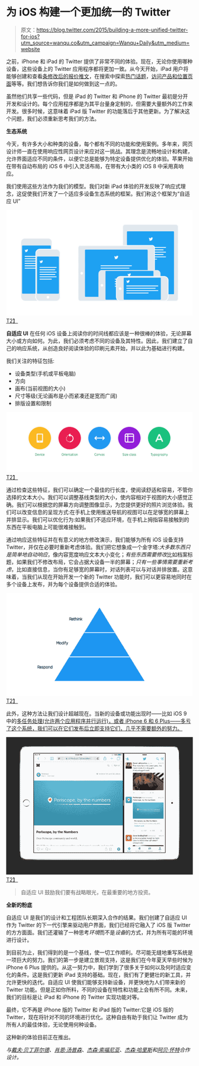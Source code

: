 # 为 iOS 构建一个更加统一的 Twitter

> 原文：<https://blog.twitter.com/2015/building-a-more-unified-twitter-for-ios?utm_source=wanqu.co&utm_campaign=Wanqu+Daily&utm_medium=website>

之前，iPhone 和 iPad 的 Twitter 提供了非常不同的体验。现在，无论你使用哪种设备，这些设备上的 Twitter 应用程序都将更加一致。从今天开始，iPad 用户将能够创建和查看[条修改后的报价推文](https://twitter.com/twitter/status/585225218093932544)，在搜索中探索[热门话题](https://blog.twitter.com/2015/updating-trends-on-mobile)，[访问产品和位置页面](https://blog.twitter.com/2015/testing-new-ways-to-make-it-easier-to-discover-products-and-places)等等。我们想告诉你我们是如何做到这一点的。

虽然他们共享一些代码，但是 iPad 的 Twitter 和 iPhone 的 Twitter 最初是分开开发和设计的。每个应用程序都是为其平台量身定制的，但需要大量额外的工作来开发。很多时候，这意味着 iPad 版 Twitter 的功能落后于其他更新。为了解决这个问题，我们必须重新思考我们的方法。

**生态系统**

今天，有许多大小和种类的设备，每个都有不同的功能和使用案例。多年来，网页设计师一直在使用响应性网页设计来应对这一挑战。其理念是流畅地设计和构建，允许界面适应不同的条件，以便它总是能够为特定设备提供优化的体验。苹果开始在带有自动布局的 iOS 6 中引入灵活布局，在带有大小类的 iOS 8 中采用真响应。

我们使用这些方法作为我们的模型。我们对新 iPad 体验的开发反映了响应式理念，这促使我们开发了一个适应多设备生态系统的框架。我们称这个框架为“自适应 UI”

[![Building a more unified Twitter for iOS](img/409e18d89ebd05c99dee3ccf987881bd.png)T2】](https://g.twimg.com/blog/blog/image/image_1_3.png)

**自适应 UI**
在任何 iOS 设备上阅读你的时间线都应该是一种很棒的体验，无论屏幕大小或方向如何。为此，我们必须考虑不同的设备及其特性。因此，我们建立了自己的响应系统，从创造良好阅读体验的印刷元素开始，并以此为基础进行构建。

我们关注的特征包括:

*   设备类型(手机或平板电脑)
*   方向
*   画布(当前视图的大小)
*   尺寸等级(无论画布是小而紧凑还是宽而广阔)
*   排版设置和限制

[![Building a more unified Twitter for iOS](img/9c0ad25a661d94550ba17edc0e12fa36.png)T2】](https://g.twimg.com/blog/blog/image/image_2_1.png)

通过检查这些特征，我们可以确定一个最佳的行长度，使阅读舒适和容易，不管你选择的文本大小。我们可以调整基线类型的大小，使内容相对于视图的大小感觉正确。我们可以根据您的屏幕方向调整图像显示，为您提供更好的照片浏览体验。我们可以改变信息的呈现方式:在手机上使用推送导航的视图可以在足够宽的屏幕上并排显示。我们可以优化行为:如果我们不适应环境，在手机上拇指容易接触到的东西在平板电脑上可能很难接触到。

通过响应这些特征并在有意义的地方修改演示，我们能够为所有 iOS 设备支持 Twitter，并仅在必要时重新考虑体验。我们把它想象成一个金字塔:*大多数东西只是简单地自动响应*，像内容宽度响应文本大小变化；*有些东西需要修改*比如档案标题，如果我们不修改布局，它会占据大设备一半的屏幕；*只有一些事情需要重新考虑*，比如直接信息，当你有足够宽的屏幕时，对话列表可以与对话并排放置。这意味着，当我们从现在开始开发一个新的 Twitter 功能时，我们可以更容易地同时在多个设备上发布，并为每个设备提供合适的体验。

[![Building a more unified Twitter for iOS](img/c05a3f3bf56190601a5034e3bff6d373.png)T2】](https://g.twimg.com/blog/blog/image/image_4_0.png)

此外，这种方法让我们设计超越现在。当新的设备或功能出现时——比如 iOS 9 中的[多任务处理(允许两个应用程序并行运行)，或者 iPhone 6 和 6 Plus——多亏了这个系统，我们可以在它们发布后立即支持它们，几乎不需要额外的努力。](https://developer.apple.com/ios/pre-release/)

[![Building a more unified Twitter for iOS](img/e4c775feb65ac0e9496bb1253df411d7.png)T2】](https://g.twimg.com/blog/blog/image/image_3_0.png)

> 自适应 UI 鼓励我们要有战略眼光，在最重要的地方投资。

**全新的粉底**

自适应 UI 是我们的设计和工程团队长期深入合作的结果。我们创建了自适应 UI 作为 Twitter 的下一代引擎来驱动用户界面，我们已经将它融入了 iOS 版 Twitter 的方方面面。我们还灌输了一种思考*环境*而不是*设备*的方式，并为所有可能的环境进行设计。

到目前为止，我们得到的是一个基线，使一切工作顺利。尽可能无缝地重写系统是一项巨大的努力。我们的第一步是建立景观支持，这是我们在今年夏天早些时候为 iPhone 6 Plus 提供的。从这一努力中，我们学到了很多关于如何以及何时适应变化的条件。这是我们更新 iPad 支持的基础。现在，我们有了更健壮的新工具，并允许更快的迭代。自适应 UI 使我们能够支持新设备，并更快地为人们带来新的 Twitter 功能。但是正如你所料，不同的设备在特性和功能上会有所不同。未来，我们的目标是让 iPad 和 iPhone 的 Twitter 实现功能对等。

最终，它不再是 iPhone 版的 Twitter 和 iPad 版的 Twitter:它是 iOS 版的 Twitter，现在将针对不同的环境进行优化。这种自由有助于我们让 Twitter 成为所有人的最佳体验，无论使用何种设备。

这种新的体验目前正在推出。

*与[戴夫·贝丁菲尔德](https://twitter.com/dbedingfield)、[肖恩·汤普森](https://twitter.com/cyanhex)、[杰森·索福尼亚](https://twitter.com/sofo)、[杰森·哈里斯](https://twitter.com/smeger)和[阿贝·怀特](https://twitter.com/aabewhite)合作设计。*